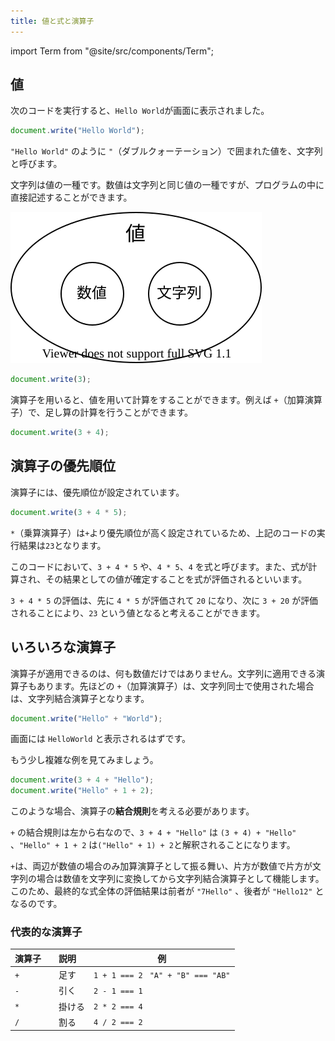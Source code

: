 ```yaml
---
title: 値と式と演算子
---
```


import Term from "@site/src/components/Term";

## <Term type="javascriptValue">値</Term>

次のコードを実行すると、`Hello World`が画面に表示されました。

```javascript title="script.js"
document.write("Hello World");
```

`"Hello World"` のように `"`（ダブルクォーテーション）で囲まれた<Term strong type="javascriptValue">値</Term>を、<Term strong type="javascriptString">文字列</Term>と呼びます。

<Term type="javascriptString">文字列</Term>は<Term type="javascriptValue">値</Term>の一種です。<Term type="javascriptNumber">数値</Term>は<Term type="javascriptString">文字列</Term>と同じ<Term type="javascriptValue">値</Term>の一種ですが、プログラムの中に直接記述することができます。

![値の種類](./value-types.drawio.svg)

```javascript title="script.js"
document.write(3);
```

<p><Term strong type="javascriptOperator">演算子</Term>を用いると、<Term type="javascriptValue">値</Term>を用いて計算をすることができます。例えば <code>+</code>（加算<Term type="javascriptOperator">演算子</Term>）で、足し算の計算を行うことができます。</p>

```javascript title="script.js"
document.write(3 + 4);
```

## <Term type="javascriptOperator">演算子</Term>の<Term type="javascriptOperatorPriority">優先順位</Term>

<p><Term type="javascriptOperator">演算子</Term>には、<Term type="javascriptOperatorPriority">優先順位</Term>が設定されています。</p>

```javascript title="script.js"
document.write(3 + 4 * 5);
```

`*`（乗算<Term type="javascriptOperator">演算子</Term>）は`+`より<Term type="javascriptOperatorPriority">優先順位</Term>が高く設定されているため、上記のコードの実行結果は`23`となります。

このコードにおいて、`3 + 4 * 5` や、`4 * 5`、`4` を<Term strong type="javascriptExpression">式</Term>と呼びます。また、<Term type="javascriptExpression">式</Term>が計算され、その結果としての<Term type="javascriptValue">値</Term>が確定することを式が<Term strong type="javascriptEvaluation">評価</Term>されるといいます。

`3 + 4 * 5` の<Term type="javascriptEvaluation">評価</Term>は、先に `4 * 5` が<Term type="javascriptEvaluation">評価</Term>されて `20` になり、次に `3 + 20` が<Term type="javascriptEvaluation">評価</Term>されることにより、`23` という<Term type="javascriptValue">値</Term>となると考えることができます。

## いろいろな<Term type="javascriptOperator">演算子</Term>

<p><Term type="javascriptOperator">演算子</Term>が適用できるのは、何も<Term type="javascriptNumber">数値</Term>だけではありません。<Term type="javascriptString">文字列</Term>に適用できる<Term type="javascriptOperator">演算子</Term>もあります。先ほどの <code>+</code>（加算<Term type="javascriptOperator">演算子</Term>）は、<Term type="javascriptString">文字列</Term>同士で使用された場合は、<Term type="javascriptString">文字列</Term>結合<Term type="javascriptOperator">演算子</Term>となります。</p>

```javascript title="script.js"
document.write("Hello" + "World");
```

画面には `HelloWorld` と表示されるはずです。

もう少し複雑な例を見てみましょう。

```javascript title="script.js"
document.write(3 + 4 + "Hello");
document.write("Hello" + 1 + 2);
```

このような場合、<Term type="javascriptOperator">演算子</Term>の**結合規則**を考える必要があります。

`+` の結合規則は左から右なので、`3 + 4 + "Hello"` は `(3 + 4) + "Hello"` 、`"Hello" + 1 + 2` は`("Hello" + 1) + 2`と解釈されることになります。

`+`は、両辺が<Term type="javascriptNumber">数値</Term>の場合のみ加算<Term type="javascriptOperator">演算子</Term>として振る舞い、片方が<Term type="javascriptNumber">数値</Term>で片方が<Term type="javascriptString">文字列</Term>の場合は<Term type="javascriptNumber">数値</Term>を<Term type="javascriptString">文字列</Term>に変換してから<Term type="javascriptString">文字列</Term>結合<Term type="javascriptOperator">演算子</Term>として機能します。このため、最終的な<Term type="javascriptExpression">式</Term>全体の<Term type="javascriptEvaluation">評価</Term>結果は前者が `"7Hello"` 、後者が `"Hello12"` となるのです。

<h3>代表的な演算子</h3>

| 演算子 | 説明 | 例
|-------|------|----------------------------------|
|   `+` |　足す   | `1 + 1 === 2 `  `"A" + "B" === "AB"`|
|   `-` |　引く    | `2 - 1 === 1`
|   `*` |　掛ける   | `2 * 2 === 4`
|   `/` |　割る    |  `4 / 2 === 2`